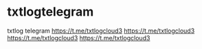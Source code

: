 # txtlogtelegram
txtlog telegram 
https://t.me/txtlogcloud3
https://t.me/txtlogcloud3
https://t.me/txtlogcloud3
https://t.me/txtlogcloud3
